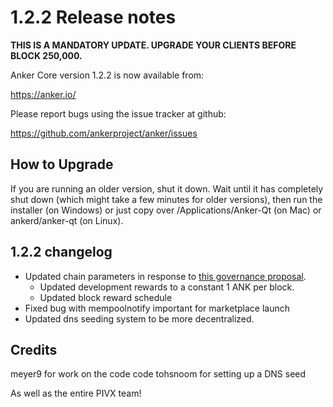 1.2.2 Release notes
====================

**THIS IS A MANDATORY UPDATE. UPGRADE YOUR CLIENTS BEFORE BLOCK 250,000.**

Anker Core version 1.2.2 is now available from:

  https://anker.io/

Please report bugs using the issue tracker at github:

  https://github.com/ankerproject/anker/issues


How to Upgrade
--------------

If you are running an older version, shut it down. Wait until it has completely
shut down (which might take a few minutes for older versions), then run the
installer (on Windows) or just copy over /Applications/Anker-Qt (on Mac) or
ankerd/anker-qt (on Linux).


1.2.2 changelog
----------------

- Updated chain parameters in response to [this governance proposal](https://forum.anker.io/t/block-reward-extension/81).
  - Updated development rewards to a constant 1 ANK per block.
  - Updated block reward schedule
- Fixed bug with mempoolnotify important for marketplace launch
- Updated dns seeding system to be more decentralized.


Credits
--------

meyer9 for work on the code code
tohsnoom for setting up a DNS seed

As well as the entire PIVX team!